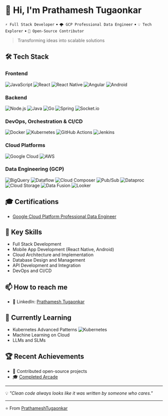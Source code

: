 <!--
**PrathameshTugaonkar/PrathameshTugaonkar** is a ✨ _special_ ✨ repository because its `README.md` (this file) appears on your GitHub profile.

Here are some ideas to get you started:

- 🔭 I’m currently working on ...
- 🌱 I’m currently learning ...
- 👯 I’m looking to collaborate on ...
- 🤔 I’m looking for help with ...
- 💬 Ask me about ...
- 📫 How to reach me: ...
- 😄 Pronouns: ...
- ⚡ Fun fact: ...
-->


# 👋 Hi, I'm Prathamesh Tugaonkar

`⚡ Full Stack Developer` • `🌩️ GCP Professional Data Engineer` • `💡 Tech Explorer` • `🤝 Open-Source Contributor`
> Transforming ideas into scalable solutions

## 🛠️ Tech Stack
### Frontend
![JavaScript](https://img.shields.io/badge/-JavaScript-F7DF1E?style=for-the-badge&logo=javascript&logoColor=black)
![React](https://img.shields.io/badge/-React-61DAFB?style=for-the-badge&logo=react&logoColor=black)
![React Native](https://img.shields.io/badge/-React_Native-61DAFB?style=for-the-badge&logo=react&logoColor=black)
![Angular](https://img.shields.io/badge/angular-%23DD0031.svg?style=for-the-badge&logo=angular&logoColor=white)
![Android](https://img.shields.io/badge/-Android-3DDC84?style=for-the-badge&logo=android&logoColor=white)

### Backend
![Node.js](https://img.shields.io/badge/-Node.js-339933?style=for-the-badge&logo=node.js&logoColor=white)
![Java](https://img.shields.io/badge/-Java-007396?style=for-the-badge&logo=java&logoColor=white)
![Go](https://img.shields.io/badge/-Go-00ADD8?style=for-the-badge&logo=go&logoColor=white)
![Spring](https://img.shields.io/badge/spring-%236DB33F.svg?style=for-the-badge&logo=spring&logoColor=white)
![Socket.io](https://img.shields.io/badge/Socket.io-black?style=for-the-badge&logo=socket.io&badgeColor=010101)

### DevOps, Orchestration & CI/CD
![Docker](https://img.shields.io/badge/-Docker-%230db7ed?style=for-the-badge&logo=docker&logoColor=white)
![Kubernetes](https://img.shields.io/badge/-Kubernetes-%23326ce5?style=for-the-badge&logo=kubernetes&logoColor=white)
![GitHub Actions](https://img.shields.io/badge/-GitHub%20Actions-%232671E5?style=for-the-badge&logo=githubactions&logoColor=white)
![Jenkins](https://img.shields.io/badge/-Jenkins-D24939?style=for-the-badge&logo=jenkins&logoColor=white)

### Cloud Platforms
![Google Cloud](https://img.shields.io/badge/-Google_Cloud-4285F4?style=for-the-badge&logo=google-cloud&logoColor=white)
![AWS](https://img.shields.io/badge/-AWS-232F3E?style=for-the-badge&logo=amazon-aws&logoColor=white)

### Data Engineering (GCP)
![BigQuery](https://img.shields.io/badge/-BigQuery-4285F4?style=for-the-badge&logo=google-cloud&logoColor=white)
![Dataflow](https://img.shields.io/badge/-Dataflow-4285F4?style=for-the-badge&logo=google-cloud&logoColor=white)
![Cloud Composer](https://img.shields.io/badge/-Cloud%20Composer-4285F4?style=for-the-badge&logo=google-cloud&logoColor=white)
![Pub/Sub](https://img.shields.io/badge/-Pub%2FSub-4285F4?style=for-the-badge&logo=google-cloud&logoColor=white)
![Dataproc](https://img.shields.io/badge/-Dataproc-4285F4?style=for-the-badge&logo=google-cloud&logoColor=white)
![Cloud Storage](https://img.shields.io/badge/-Cloud%20Storage-4285F4?style=for-the-badge&logo=google-cloud&logoColor=white)
![Data Fusion](https://img.shields.io/badge/-Data%20Fusion-4285F4?style=for-the-badge&logo=google-cloud&logoColor=white)
![Looker](https://img.shields.io/badge/-Looker-4285F4?style=for-the-badge&logo=looker&logoColor=white)

## 🎓 Certifications
- [Google Cloud Platform Professional Data Engineer](https://www.credly.com/badges/caa55019-c9b1-4877-9ecd-166efe3b5b72/public_url)

## 🌟 Key Skills
- Full Stack Development
- Mobile App Development (React Native, Android)
- Cloud Architecture and Implementation
- Database Design and Management
- API Development and Integration
- DevOps and CI/CD


## 📫 How to reach me
- 💼 LinkedIn: [Prathamesh Tugaonkar](https://www.linkedin.com/in/prathamesh-tugaonkar-7576b7117)

## 🌱 Currently Learning
- Kubernetes Advanced Patterns ![Kubernetes](https://img.shields.io/badge/kubernetes-%23326ce5.svg?style=for-the-badge&logo=kubernetes&logoColor=white)
- Machine Learning on Cloud
- LLMs and SLMs

## 🏆 Recent Achievements
- 🌟 Contributed open-source projects
- 🎓 [Completed Arcade](https://www.cloudskillsboost.google/public_profiles/09922671-a1b1-47ba-aa03-1c133e416927)

---
💡 *"Clean code always looks like it was written by someone who cares."* 

---
⭐️ From [PrathameshTugaonkar](https://github.com/PrathameshTugaonkar)
